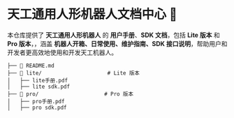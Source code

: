# 天工通用人形机器人文档中心 📖

本仓库提供了 **天工通用人形机器人** 的 **用户手册**、**SDK 文档**，包括 **Lite 版本** 和 **Pro 版本**，，涵盖 **机器人开箱、日常使用、维护指南、SDK 接口说明**，帮助用户和开发者更高效地使用和开发天工机器人。

```
├── 📜 README.md 
├── 📂 lite/                     # Lite 版本
│   ├── lite手册.pdf
│   ├── lite sdk.pdf
├── 📂 pro/                     # Pro 版本
│   ├── pro手册.pdf
│   ├── pro sdk.pdf

```
